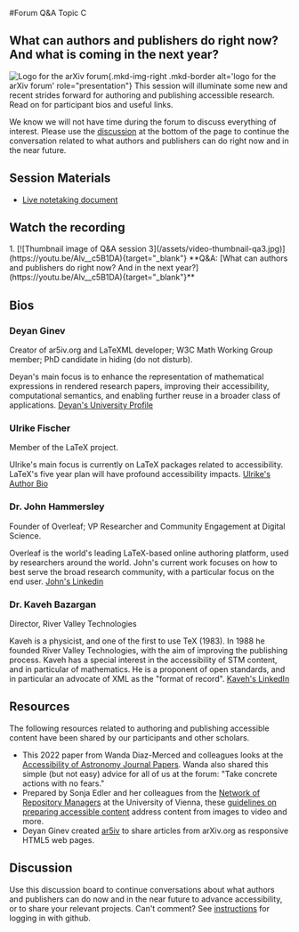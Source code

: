 #Forum Q&A Topic C
## What can authors and publishers do right now? And what is coming in the next year?

![Logo for the arXiv forum](../../assets/arxiv-lockup-forum-bgcolor.png){.mkd-img-right .mkd-border alt='logo for the arXiv forum' role="presentation"}
This session will illuminate some new and recent strides forward for authoring and publishing accessible research. Read on for participant bios and useful links.

We know we will not have time during the forum to discuss everything of interest. Please use the [discussion](#discussion) at the bottom of the page to continue the conversation related to what authors and publishers can do right now and in the near future.

## Session Materials
- [Live notetaking document](https://docs.google.com/document/d/1CqU1TlVG1AG8jwocjjwG3VD8zu-AsWHRFwa7Wk7smGI/edit?usp=share_link)

## Watch the recording
<div class="mkd-ordered-list-third" markdown="1">
1. [![Thumbnail image of Q&A session 3](/assets/video-thumbnail-qa3.jpg)](https://youtu.be/Alv__c5B1DA){target="_blank"}
    **Q&A: [What can authors and publishers do right now? And in the next year?](https://youtu.be/Alv__c5B1DA){target="_blank"}**
</div>

## Bios

### Deyan Ginev
Creator of ar5iv.org and LaTeXML developer; W3C Math Working Group member; PhD candidate in hiding (do not disturb).

Deyan's main focus is to enhance the representation of mathematical expressions in rendered research papers, improving their accessibility, computational semantics, and enabling further reuse in a broader class of applications. [Deyan's University Profile](https://kwarc.info/people/dginev/)

### Ulrike Fischer
Member of the LaTeX project.

Ulrike's main focus is currently on LaTeX packages related to accessibility. LaTeX's five year plan will have profound accessibility impacts. [Ulrike's Author Bio](https://www.informit.com/authors/bio/BA672B25-A399-4C25-9AC6-472F5BF29CA2)

### Dr. John Hammersley
Founder of Overleaf; VP Researcher and Community Engagement at Digital Science.

Overleaf is the world's leading LaTeX-based online authoring platform, used by researchers around the world. John's current work focuses on how to best serve the broad research community, with a particular focus on the end user. [John's Linkedin](https://www.linkedin.com/in/john-hammersley-6419a266/)

### Dr. Kaveh Bazargan
Director, River Valley Technologies

Kaveh is a physicist, and one of the first to use TeX (1983). In 1988 he founded River Valley Technologies, with the aim of improving the publishing process. Kaveh has a special interest in the accessibility of STM content, and in particular of mathematics. He is a proponent of open standards, and in particular an advocate of XML as the "format of record". [Kaveh's LinkedIn](https://www.linkedin.com/in/bazargankaveh/)

## Resources
The following resources related to authoring and publishing accessible content have been shared by our participants and other scholars.

- This 2022 paper from Wanda Diaz-Merced and colleagues looks at the [Accessibility of Astronomy Journal Papers](https://drive.google.com/file/d/1kYjCzch1HZKIlD0vmLmI0voTvDa5zokG/view?usp=sharing). Wanda also shared this simple (but not easy) advice for all of us at the forum: "Take concrete actions with no fears."
- Prepared by Sonja Edler and her colleagues from the [Network of Repository Managers](https://datamanagement.univie.ac.at/en/research-data-management/network-of-repository-managers-repmannet/) at the University of Vienna, these [guidelines on preparing accessible content](https://phaidra.univie.ac.at/detail/o:1594525) address content from images to video and more.
- Deyan Ginev created [ar5iv](https://ar5iv.labs.arxiv.org/) to share articles from arXiv.org as responsive HTML5 web pages.

## Discussion
Use this discussion board to continue conversations about what authors and publishers can do now and in the near future to advance accessibility, or to share your relevant projects. Can't comment? See [instructions](getting-started.md) for logging in with github.
